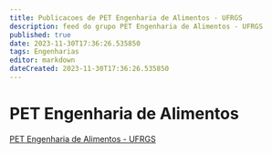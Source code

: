 ```yaml
---
title: Publicacoes de PET Engenharia de Alimentos - UFRGS
description: feed do grupo PET Engenharia de Alimentos - UFRGS
published: true
date: 2023-11-30T17:36:26.535850
tags: Engenharias
editor: markdown
dateCreated: 2023-11-30T17:36:26.535850
---
```


# PET Engenharia de Alimentos
[PET Engenharia de Alimentos - UFRGS](/grupo/229PETEngenhariadeAlimentosUFRGS.md)